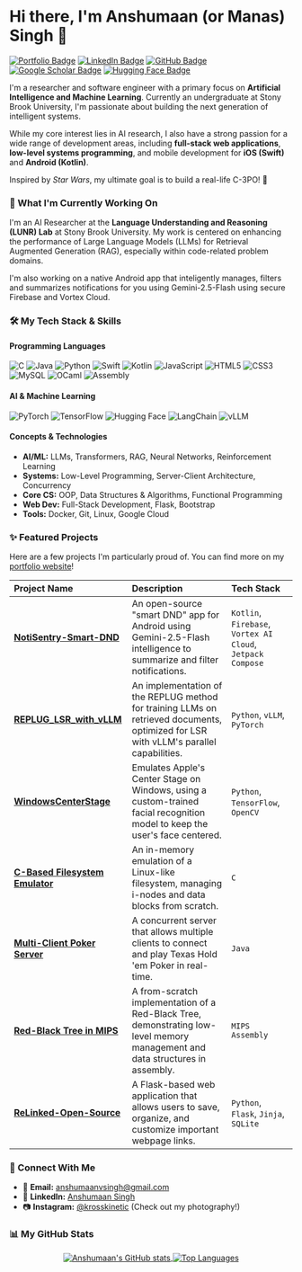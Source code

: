 # Hi there, I'm Anshumaan (or Manas) Singh 👋

<a href="https://krosskinetic.github.io/" target="_blank"><img src="https://img.shields.io/badge/Portfolio-krosskinetic.github.io-blue?style=for-the-badge&logo=google-chrome&logoColor=white" alt="Portfolio Badge"/></a>
<a href="https://www.linkedin.com/in/anshumaan-singh-4a9750286/" target="_blank"><img src="https://img.shields.io/badge/LinkedIn-Anshumaan%20Singh-blue?style=for-the-badge&logo=linkedin" alt="LinkedIn Badge"/></a>
<a href="https://github.com/KrossKinetic" target="_blank"><img src="https://img.shields.io/badge/GitHub-KrossKinetic-black?style=for-the-badge&logo=github" alt="GitHub Badge"/></a>
<a href="https://scholar.google.com/citations?user=YYUAX-EAAAAJ&hl=en" target="_blank"><img src="https://img.shields.io/badge/Google_Scholar-Anshumaan%20Singh-white?style=for-the-badge&logo=google-scholar" alt="Google Scholar Badge"/></a>
<a href="https://huggingface.co/KrossKinetic" target="_blank"><img src="https://img.shields.io/badge/Hugging%20Face-KrossKinetic-yellow?style=for-the-badge&logo=hugging-face" alt="Hugging Face Badge"/></a>

I'm a researcher and software engineer with a primary focus on **Artificial Intelligence and Machine Learning**. Currently an undergraduate at Stony Brook University, I'm passionate about building the next generation of intelligent systems.

While my core interest lies in AI research, I also have a strong passion for a wide range of development areas, including **full-stack web applications**, **low-level systems programming**, and mobile development for **iOS (Swift)** and **Android (Kotlin)**.

Inspired by *Star Wars*, my ultimate goal is to build a real-life C-3PO! 🤖

### 🔭 What I'm Currently Working On

I'm an AI Researcher at the **Language Understanding and Reasoning (LUNR) Lab** at Stony Brook University. My work is centered on enhancing the performance of Large Language Models (LLMs) for Retrieval Augmented Generation (RAG), especially within code-related problem domains.

I'm also working on a native Android app that inteligently manages, filters and summarizes notifications for you using Gemini-2.5-Flash using secure Firebase and Vortex Cloud.

### 🛠️ My Tech Stack & Skills

#### Programming Languages
![C](https://img.shields.io/badge/C-A8B9CC?style=for-the-badge&logo=c&logoColor=white)
![Java](https://img.shields.io/badge/Java-ED8B00?style=for-the-badge&logo=openjdk&logoColor=white)
![Python](https://img.shields.io/badge/Python-3776AB?style=for-the-badge&logo=python&logoColor=white)
![Swift](https://img.shields.io/badge/Swift-F05138?style=for-the-badge&logo=swift&logoColor=white)
![Kotlin](https://img.shields.io/badge/Kotlin-7F52FF?style=for-the-badge&logo=kotlin&logoColor=white)
![JavaScript](https://img.shields.io/badge/JavaScript-F7DF1E?style=for-the-badge&logo=javascript&logoColor=black)
![HTML5](https://img.shields.io/badge/HTML5-E34F26?style=for-the-badge&logo=html5&logoColor=white)
![CSS3](https://img.shields.io/badge/CSS3-1572B6?style=for-the-badge&logo=css3&logoColor=white)
![MySQL](https://img.shields.io/badge/MySQL-4479A1?style=for-the-badge&logo=mysql&logoColor=white)
![OCaml](https://img.shields.io/badge/OCaml-EC6813?style=for-the-badge&logo=ocaml&logoColor=white)
![Assembly](https://img.shields.io/badge/MIPS_Assembly-002D62?style=for-the-badge)

#### AI & Machine Learning
![PyTorch](https://img.shields.io/badge/PyTorch-EE4C2C?style=for-the-badge&logo=pytorch&logoColor=white)
![TensorFlow](https://img.shields.io/badge/TensorFlow-FF6F00?style=for-the-badge&logo=tensorflow&logoColor=white)
![Hugging Face](https://img.shields.io/badge/Hugging_Face-FFD21E?style=for-the-badge&logo=huggingface&logoColor=black)
![LangChain](https://img.shields.io/badge/LangChain-020202?style=for-the-badge&logo=langchain&logoColor=white)
![vLLM](https://img.shields.io/badge/vLLM-FDB515?style=for-the-badge)

#### Concepts & Technologies
* **AI/ML:** LLMs, Transformers, RAG, Neural Networks, Reinforcement Learning
* **Systems:** Low-Level Programming, Server-Client Architecture, Concurrency
* **Core CS:** OOP, Data Structures & Algorithms, Functional Programming
* **Web Dev:** Full-Stack Development, Flask, Bootstrap
* **Tools:** Docker, Git, Linux, Google Cloud

### ✨ Featured Projects

Here are a few projects I'm particularly proud of. You can find more on my [portfolio website](https://krosskinetic.github.io/)!

| Project Name                                                                          | Description                                                                                                                           | Tech Stack                            |
| :------------------------------------------------------------------------------------ | :------------------------------------------------------------------------------------------------------------------------------------ | :------------------------------------ |
| **[NotiSentry-Smart-DND](https://github.com/KrossKinetic/NotiSentry-Smart-DND)** | An open-source "smart DND" app for Android using Gemini-2.5-Flash intelligence to summarize and filter notifications.      | `Kotlin`, `Firebase`, `Vortex AI Cloud`, `Jetpack Compose`                 |
| **[REPLUG_LSR_with_vLLM](https://github.com/KrossKinetic/REPLUG_LSR_with_vLLM)** | An implementation of the REPLUG method for training LLMs on retrieved documents, optimized for LSR with vLLM's parallel capabilities. | `Python`, `vLLM`, `PyTorch`           |
| **[WindowsCenterStage](https://github.com/KrossKinetic/WindowsCenterStage)** | Emulates Apple's Center Stage on Windows, using a custom-trained facial recognition model to keep the user's face centered.           | `Python`, `TensorFlow`, `OpenCV`      |
| **[C-Based Filesystem Emulator](https://github.com/KrossKinetic/C-Based-Linux-Filesystem-Emulator)**| An in-memory emulation of a Linux-like filesystem, managing i-nodes and data blocks from scratch.                                   | `C`                                   |
| **[Multi-Client Poker Server](https://github.com/KrossKinetic/Multi-Client-Texas-Hold-em-Poker-Server)** | A concurrent server that allows multiple clients to connect and play Texas Hold 'em Poker in real-time.                             | `Java`                                |
| **[Red-Black Tree in MIPS](https://github.com/KrossKinetic/Red-Black-Tree-in-MIPS-Assembly)** | A from-scratch implementation of a Red-Black Tree, demonstrating low-level memory management and data structures in assembly.       | `MIPS Assembly`                       |
| **[ReLinked-Open-Source](https://github.com/KrossKinetic/ReLinked-Open-Source)** | A Flask-based web application that allows users to save, organize, and customize important webpage links.                             | `Python`, `Flask`, `Jinja`, `SQLite`  |

### 🔗 Connect With Me

* 📧 **Email:** [anshumaanvsingh@gmail.com](mailto:anshumaanvsingh@gmail.com)
* 💼 **LinkedIn:** [Anshumaan Singh](https://www.linkedin.com/in/anshumaan-singh-4a9750286/)
* 📷 **Instagram:** [@krosskinetic](https://www.instagram.com/krosskinetic/) (Check out my photography!)

### 📊 My GitHub Stats
<p align="center">
  <a href="https://github.com/anuraghazra/github-readme-stats">
    <img align="center" src="https://github-readme-stats.vercel.app/api?username=KrossKinetic&show_icons=true&theme=tokyonight&rank_icon=github" alt="Anshumaan's GitHub stats" />
  </a>
  <a href="https://github.com/anuraghazra/github-readme-stats">
    <img align="center" src="https://github-readme-stats.vercel.app/api/top-langs/?username=KrossKinetic&layout=compact&theme=tokyonight" alt="Top Languages" />
  </a>
</p>
